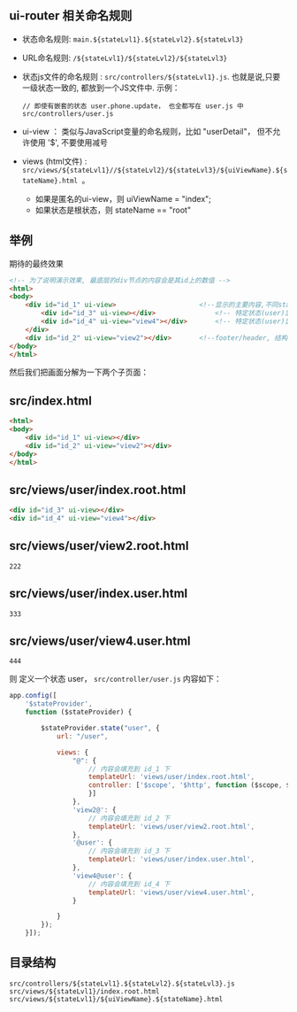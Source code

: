 
## ui-router 相关命名规则

* 状态命名规则: `main.${stateLvl1}.${stateLvl2}.${stateLvl3}`
* URL命名规则: `/${stateLvl1}/${stateLvl2}/${stateLvl3}`
* 状态js文件的命名规则 : `src/controllers/${stateLvl1}.js`. 也就是说,只要一级状态一致的, 都放到一个JS文件中. 示例：

    ```
    // 即使有嵌套的状态 user.phone.update， 也全都写在 user.js 中
    src/controllers/user.js
    ```


* ui-view ： 类似与JavaScript变量的命名规则，比如 "userDetail"， 但不允许使用 '$', 不要使用减号

* views (html文件) : `src/views/${stateLvl1}//${stateLvl2}/${stateLvl3}/${uiViewName}.${stateName}.html `。

    * 如果是匿名的ui-view，则 uiViewName = "index";
    * 如果状态是根状态，则 stateName == "root"

## 举例

期待的最终效果

```html
<!-- 为了说明演示效果, 最底层的div节点的内容会是其id上的数值 -->
<html>
<body>
    <div id="id_1" ui-view>                     <!--显示的主要内容,不同state下会内容不同 -->
        <div id="id_3" ui-view></div>               <!-- 特定状态(user)显示的内容和结构 -->
        <div id="id_4" ui-view="view4"></div>       <!-- 特定状态(user)显示的内容和结构 -->
    </div>
    <div id="id_2" ui-view="view2"></div>       <!--footer/header, 结构样式大体一致,但不同状态之间可能会略微有些差异 -->
</body>
</html>
```


然后我们把画面分解为一下两个子页面：

## src/index.html

```html
<html>
<body>
    <div id="id_1" ui-view></div>
    <div id="id_2" ui-view="view2"></div>
</body>
</html>
```

## src/views/user/index.root.html


```html
<div id="id_3" ui-view></div>
<div id="id_4" ui-view="view4"></div>
```
## src/views/user/view2.root.html

```
222
```

## src/views/user/index.user.html

```
333
```

## src/views/user/view4.user.html

```
444
```

则 定义一个状态 user， `src/controller/user.js` 内容如下：

```js
app.config([
    '$stateProvider',
    function ($stateProvider) {

        $stateProvider.state("user", {
            url: "/user",

            views: {
                "@": {
                    // 内容会填充到 id_1 下
                    templateUrl: 'views/user/index.root.html',
                    controller: ['$scope', '$http', function ($scope, $http) {
                    }]
                },
                'view2@': {
                    // 内容会填充到 id_2 下
                    templateUrl: 'views/user/view2.root.html',
                },
                '@user': {
                    // 内容会填充到 id_3 下
                    templateUrl: 'views/user/index.user.html',
                },
                'view4@user': {
                    // 内容会填充到 id_4 下
                    templateUrl: 'views/user/view4.user.html',
                }

            }
        });
    }]);
```



## 目录结构

```
src/controllers/${stateLvl1}.${stateLvl2}.${stateLvl3}.js
src/views/${stateLvl1}/index.root.html
src/views/${stateLvl1}/${uiViewName}.${stateName}.html
```
